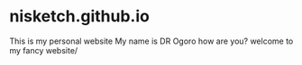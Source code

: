 # nisketch.github.io
This is my personal website
My name is DR Ogoro how are you? welcome to my fancy website/

